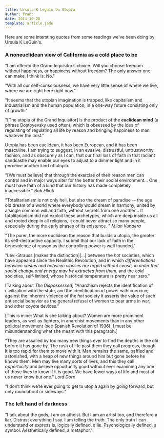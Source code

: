 ```yaml
---
title: Ursula K Leguin on Utopia
author: franc
date: 2014-10-28
template: article.jade
---
```


Here are some intersting quotes from some readings we've been doing by Ursula K LeGuin's. 

### A noneuclidean view of California as a cold place to be

"I am offered the Grand Inquisitor’s choice. Will you choose freedom without happiness, or happiness without freedom? The only answer one can make, I think is: No."

"With all our self-consciousness, we have very little sense of where we live, where we are right here right now."

"It seems that the utopian imagination is trapped, like capitalism and industrialism and the human population, in a one-way future consisting only of growth."

"[The utopia of the Grand Inquisitor] is the product of the **euclidean mind** (a phrase Dostoyevsky used often), which is obsessed by the idea of regulating of regulating all life by reason and bringing happiness to man whatever the cost."

Utopia has been euclidean, it has been European, and it has been masculine. I am trying to suggest, in an evasive, distrustful, untrustworthy fashion, and as obscurely as I can, that our final loss of faith in that radiant sandcastle may enable our eyes to adjust to a dimmer light and in it perceive another kind of utopia.

"[We must believe] that through the exercise of their reason men can control and in major ways alter for the better their social environment... One must have faith of a kind that our history has made completely inaccessible."
_Bob Elliott_

"Totalitarianism is not only hell, but also the dream of paradise -- the age old dream of a world where everybody would dream in harmony, united by a single common will and faith, without secrets from one another... If totalitarianism did not exploit these archetypes, which are deep inside us all and rooted deep in all religions, it could never attract so many people, especially during the early phases of its existence. "
_Milan Kundera_

"The purer, the more euclidean the reason that builds a utopia, the greater its self-destructive capacity. I submit that our lack of faith in the benevolence of reason as the controlling power is well founded."

"Lévi-Strauss [makes the distinction][...] between the _hot_ societies, which have appeared since the Neolithic Revolution, and in which _differentiations between castes and between classes are urged without cease, in order that social change and energy may be extracted from them_, and the _cold_ societies, self-limited, whose historical temperature is pretty near zero."

[Talking about _The Dispossessed_] "Anarchism rejects the identification of civilization with the state, and the identification of power with coercion; against the inherent violence of the _hot_ society it asserts the value of such antisocial behavior as the general refusal of women to bear arms in war; and other coyote devices." 

[This is mine: What is she talking about? Women are more prominent leaders, as well as fighters, in anarchist movements than in any other political movement (see Spanish Revolution of 1936). I must be misunderstanding what she meant with this paragraph.]

"They are assailed by too many new things ever to find the depths in the old before it has gone by. The rush of life past them they call progress, though it is too rapid for them to move with it. Man remains the same, baffled and astonished, with a heap of new things around him but gone before he knows them. Men may live many sorts of lives, and this they call _opportunity_,and believe opportunity good without ever examining any one of those lives to know if it is good. We have fewer ways of life and most of us never know but one." 
_Lord Dorn_

"I don’t think we’re ever going to get to utopia again by going forward, but only roundabout or sideways."

### The left hand of darkness

"I talk about the gods, I am an atheist. But I am an artist too, and therefore a liar. Distrust everything I say. I am telling the truth. The only truth I can understand or express is, logically defined, a lie. Psychologically defined, a symbol. Aesthetically defined, a metaphor."

